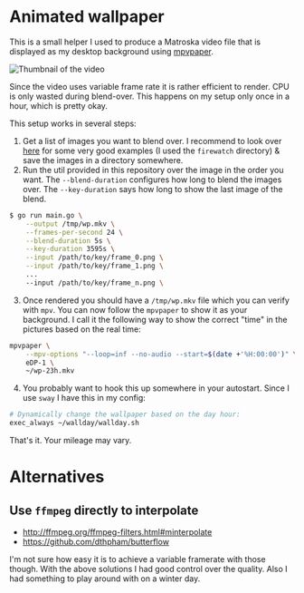 # Animated wallpaper

This is a small helper I used to produce a Matroska video file that is displayed
as my desktop background using [mpvpaper](https://github.com/GhostNaN/mpvpaper).

![Thumbnail of the video](/thumbnail.gif?raw=true "Video thumbnail")

Since the video uses variable frame rate it is rather efficient to render. CPU
is only wasted during blend-over. This happens on my setup only once in a hour,
which is pretty okay.

This setup works in several steps:

1. Get a list of images you want to blend over. I recommend to look over
   [here](https://github.com/adi1090x/dynamic-wallpaper/tree/master/images) for
   some very good examples (I used the ``firewatch`` directory) & save the images
   in a directory somewhere.
2. Run the util provided in this repository over the image in the order you
   want. The ``--blend-duration`` configures how long to blend the images over.
   The ``--key-duration`` says how long to show the last image of the blend.

```bash
$ go run main.go \
    --output /tmp/wp.mkv \
    --frames-per-second 24 \
    --blend-duration 5s \
    --key-duration 3595s \
    --input /path/to/key/frame_0.png \
    --input /path/to/key/frame_1.png \
    ...
    --input /path/to/key/frame_n.png \
```

3. Once rendered you should have a ``/tmp/wp.mkv`` file which you can verify
   with ``mpv``. You can now follow the ``mpvpaper`` to show it as your
   background. I call it the following way to show the correct "time" in the
   pictures based on the real time:

```bash
mpvpaper \
    --mpv-options "--loop=inf --no-audio --start=$(date +'%H:00:00')" \
    eDP-1 \
    ~/wp-23h.mkv
```

4. You probably want to hook this up somewhere in your autostart. Since I use ``sway`` I have this in my config:

```bash
# Dynamically change the wallpaper based on the day hour:
exec_always ~/wallday/wallday.sh
```

That's it. Your mileage may vary.

# Alternatives

## Use ``ffmpeg`` directly to interpolate

* http://ffmpeg.org/ffmpeg-filters.html#minterpolate
* https://github.com/dthpham/butterflow

I'm not sure how easy it is to achieve a variable framerate with those though.
With the above solutions I had good control over the quality. Also I had
something to play around with on a winter day.
